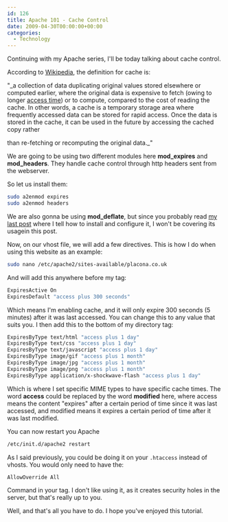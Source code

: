 ```yaml
---
id: 126
title: Apache 101 - Cache Control
date: 2009-04-30T00:00:00+00:00
categories:
  - Technology
---
```

Continuing with my Apache series, I'll be today talking about cache control.

According to <a style="text-decoration:underline;" href="http://en.wikipedia.org/wiki/Cache" target="_blank">Wikipedia</a>, the definition for cache is:

"_a collection of data duplicating original values stored elsewhere or computed earlier, where the original data is expensive to fetch (owing to longer [access time](http://en.wikipedia.org/wiki/Access_time "Access time")) or to compute, compared to the cost of reading the cache. In other words, a cache is a temporary storage area where frequently accessed data can be stored for rapid access. Once the data is stored in the cache, it can be used in the future by accessing the cached copy rather
  
than re-fetching or recomputing the original data._"

We are going to be using two different modules here **mod_expires** and **mod_headers**. They handle cache control through http headers sent from the webserver.

So let us install them:

```bash
sudo a2enmod expires
sudo a2enmod headers
```

We are also gonna be using **mod_deflate**, but since you probably read <a style="text-decoration:underline;" href="https://www.placona.co.uk/124/vps/apache-101-compressing-files/" target="_self">my last post</a> where I tell how to install and configure it, I won't be covering its usagein this post.

Now, on our vhost file, we will add a few directives. This is how I do when using this website as an example:

```bash
sudo nano /etc/apache2/sites-available/placona.co.uk
```

And will add this anywhere before my <Directory> tag:

```bash
ExpiresActive On
ExpiresDefault "access plus 300 seconds"
```

Which means I'm enabling cache, and it will only expire 300 seconds (5 minutes) after it was last accessed. You can change this to any value that suits you. I then add this to the bottom of my directory tag:

```bash
ExpiresByType text/html "access plus 1 day"
ExpiresByType text/css "access plus 1 day"
ExpiresByType text/javascript "access plus 1 day"
ExpiresByType image/gif "access plus 1 month"
ExpiresByType image/jpg "access plus 1 month"
ExpiresByType image/png "access plus 1 month"
ExpiresByType application/x-shockwave-flash "access plus 1 day"
```

Which is where I set specific MIME types to have specific cache times. The word **access** could be replaced by the word **modified** here, where access means the content "expires" after a certain period of time since it was last accessed, and modified means it expires a certain period of time after it was last modified.

You can now restart you Apache 

```bash
/etc/init.d/apache2 restart
```

As I said previously, you could be doing it on your `.htaccess` instead of vhosts. You would only need to have the:

```bash
AllowOverride All
```

Command in your <Directory> tag. I don't like using it, as it creates security holes in the server, but that's really up to you.

Well, and that's all you have to do. I hope you've enjoyed this tutorial.
